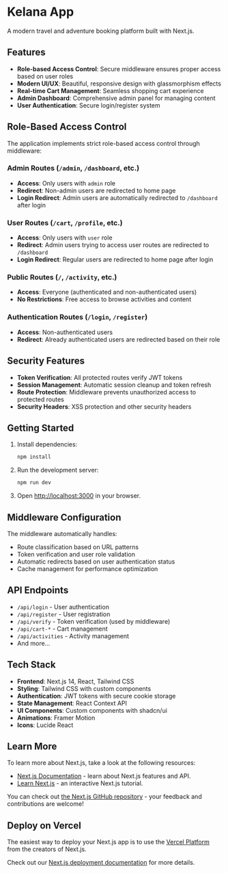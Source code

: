 # Kelana App

A modern travel and adventure booking platform built with Next.js.

## Features

- **Role-based Access Control**: Secure middleware ensures proper access based on user roles
- **Modern UI/UX**: Beautiful, responsive design with glassmorphism effects
- **Real-time Cart Management**: Seamless shopping cart experience
- **Admin Dashboard**: Comprehensive admin panel for managing content
- **User Authentication**: Secure login/register system

## Role-Based Access Control

The application implements strict role-based access control through middleware:

### Admin Routes (`/admin`, `/dashboard`, etc.)
- **Access**: Only users with `admin` role
- **Redirect**: Non-admin users are redirected to home page
- **Login Redirect**: Admin users are automatically redirected to `/dashboard` after login

### User Routes (`/cart`, `/profile`, etc.)
- **Access**: Only users with `user` role
- **Redirect**: Admin users trying to access user routes are redirected to `/dashboard`
- **Login Redirect**: Regular users are redirected to home page after login

### Public Routes (`/`, `/activity`, etc.)
- **Access**: Everyone (authenticated and non-authenticated users)
- **No Restrictions**: Free access to browse activities and content

### Authentication Routes (`/login`, `/register`)
- **Access**: Non-authenticated users
- **Redirect**: Already authenticated users are redirected based on their role

## Security Features

- **Token Verification**: All protected routes verify JWT tokens
- **Session Management**: Automatic session cleanup and token refresh
- **Route Protection**: Middleware prevents unauthorized access to protected routes
- **Security Headers**: XSS protection and other security headers

## Getting Started

1. Install dependencies:
   ```bash
   npm install
   ```

2. Run the development server:
   ```bash
   npm run dev
   ```

3. Open [http://localhost:3000](http://localhost:3000) in your browser.

## Middleware Configuration

The middleware automatically handles:
- Route classification based on URL patterns
- Token verification and user role validation
- Automatic redirects based on user authentication status
- Cache management for performance optimization

## API Endpoints

- `/api/login` - User authentication
- `/api/register` - User registration
- `/api/verify` - Token verification (used by middleware)
- `/api/cart-*` - Cart management
- `/api/activities` - Activity management
- And more...

## Tech Stack

- **Frontend**: Next.js 14, React, Tailwind CSS
- **Styling**: Tailwind CSS with custom components
- **Authentication**: JWT tokens with secure cookie storage
- **State Management**: React Context API
- **UI Components**: Custom components with shadcn/ui
- **Animations**: Framer Motion
- **Icons**: Lucide React

## Learn More

To learn more about Next.js, take a look at the following resources:

- [Next.js Documentation](https://nextjs.org/docs) - learn about Next.js features and API.
- [Learn Next.js](https://nextjs.org/learn) - an interactive Next.js tutorial.

You can check out [the Next.js GitHub repository](https://github.com/vercel/next.js) - your feedback and contributions are welcome!

## Deploy on Vercel

The easiest way to deploy your Next.js app is to use the [Vercel Platform](https://vercel.com/new?utm_medium=default-template&filter=next.js&utm_source=create-next-app&utm_campaign=create-next-app-readme) from the creators of Next.js.

Check out our [Next.js deployment documentation](https://nextjs.org/docs/app/building-your-application/deploying) for more details.

